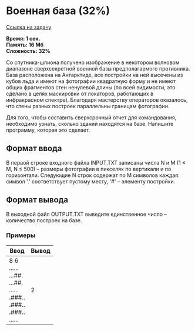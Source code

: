 <h1 class="title">Военная база (32%)</h1>
<p><a href="https://acmp.ru/index.asp?main=task&id_task=413" target="_blank">Ссылка на задачу</a></p>
<p><b>Время: 1 сек.<br>Память: 16 Мб<br>Сложность: 32%</b></p>
<p>Со спутника-шпиона получено изображение в некотором волновом диапазоне сверхсекретной военной базы предполагаемого противника. База расположена на Антарктиде, все постройки на ней высечены из кубов льда и имеют на фотографии квадратную форму и не имеют общих фрагментов стен ненулевой длины (по всей видимости, это сделано в целях маскировки от локаторов, работающих в инфракрасном спектре). Благодаря мастерству операторов оказалось, что стены разных построек параллельны границам фотографии.</p>
<p>Для того, чтобы составить сверхсрочный отчет для командования, необходимо узнать, сколько зданий находятся на базе. Напишите программу, которая это сделает.</p>
<h2>Формат ввода</h2>
<p class="text">В первой строке входного файла INPUT.TXT записаны числа N и M (1 ≤ M, N ≤ 500) – размеры фотографии в пикселях по вертикали и по горизонтали. Следующие N строк содержат по M символов каждая: символ '.' соответствует пустому месту, '#' – элементу постройки.</p>
<h2>Формат вывода</h2>
<p class=text>В выходной файл OUTPUT.TXT выведите единственное число – количество построек на базе.</p>
<h3>Примеры</h3>
<table class="sample-tests">
  <thead>
     <tr>
        <th>Ввод</th>
        <th>Вывод</th>
     </tr>
  </thead>
  <tbody>
     <tr>
        <td>8 6<br>
            ......<br>
            ...##.<br>
            ...##.<br>
            ......<br>
            .###..<br>
            .###..<br>
            .###..<br>
            ......</td>
        <td>2</td>
     </tr>
  </tbody>
</table>